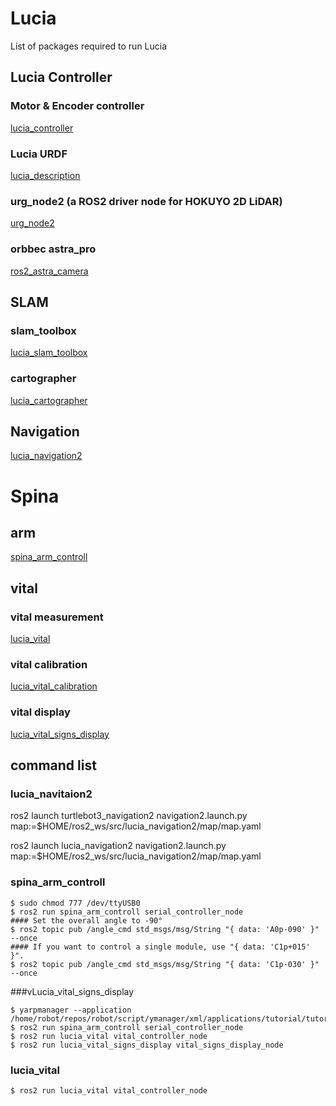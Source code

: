 # Lucia
List of packages required to run Lucia
## Lucia Controller
### Motor & Encoder controller
[lucia_controller](https://github.com/iHaruruki/lucia_controller.git)
### Lucia URDF
[lucia_description](https://github.com/iHaruruki/lucia_description.git)
### urg_node2 (a ROS2 driver node for HOKUYO 2D LiDAR)
[urg_node2](https://github.com/Hokuyo-aut/urg_node2.git)
### orbbec astra_pro
[ros2_astra_camera](https://github.com/orbbec/ros2_astra_camera.git)
## SLAM
### slam_toolbox
[lucia_slam_toolbox](https://github.com/iHaruruki/lucia_slam_toolbox.git)
### cartographer
[lucia_cartographer](https://github.com/iHaruruki/lucia_cartographer.git)
## Navigation
[lucia_navigation2](https://github.com/iHaruruki/lucia_navigation2.git)
# Spina
## arm
[spina_arm_controll](https://github.com/iHaruruki/spina_arm_controll.git)
## vital
### vital measurement
[lucia_vital](https://github.com/iHaruruki/lucia_vital.git)
### vital calibration
[lucia_vital_calibration](https://github.com/iHaruruki/lucia_vital_calibration.git)
### vital display
[lucia_vital_signs_display](https://github.com/iHaruruki/lucia_vital_signs_display.git)

## command list
### lucia_navitaion2
ros2 launch turtlebot3_navigation2 navigation2.launch.py map:=$HOME/ros2_ws/src/lucia_navigation2/map/map.yaml 

ros2 launch lucia_navigation2 navigation2.launch.py map:=$HOME/ros2_ws/src/lucia_navigation2/map/map.yaml 


### spina_arm_controll
```shell
$ sudo chmod 777 /dev/ttyUSB0
$ ros2 run spina_arm_controll serial_controller_node
#### Set the overall angle to -90°
$ ros2 topic pub /angle_cmd std_msgs/msg/String "{ data: 'A0p-090' }" --once
#### If you want to control a single module, use "{ data: 'C1p+015' }".
$ ros2 topic pub /angle_cmd std_msgs/msg/String "{ data: 'C1p-030' }" --once
```
###vLucia_vital_signs_display
```
$ yarpmanager --application /home/robot/repos/robot/script/ymanager/xml/applications/tutorial/tutorial_audio_3.xml
$ ros2 run spina_arm_controll serial_controller_node
$ ros2 run lucia_vital vital_controller_node
$ ros2 run lucia_vital_signs_display vital_signs_display_node
```
### lucia_vital
```
$ ros2 run lucia_vital vital_controller_node
```
